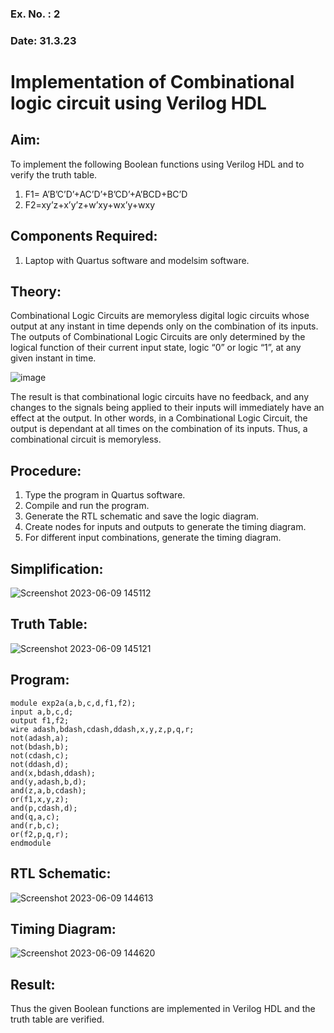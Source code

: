 ### Ex. No. : 2 
### Date: 31.3.23 
# Implementation of Combinational logic circuit using Verilog HDL
## Aim:
To implement the following Boolean functions using Verilog HDL and to verify the truth table.
1. F1= A’B’C’D’+AC’D’+B’CD’+A’BCD+BC’D
2. F2=xy’z+x’y’z+w’xy+wx’y+wxy

## Components Required:
1.	Laptop with Quartus software and modelsim software.

## Theory:
Combinational Logic Circuits are memoryless digital logic circuits whose output at any instant in time depends only on the combination of its inputs.
The outputs of Combinational Logic Circuits are only determined by the logical function of their current input state, logic “0” or logic “1”, at any given instant in time.

![image](https://github.com/rvinifa/ex.2/assets/133735746/949815d3-0912-49c7-81c0-eea1c148d48e)

The result is that combinational logic circuits have no feedback, and any changes to the signals being applied to their inputs will immediately have an effect at the output. In other words, in a Combinational Logic Circuit, the output is dependant at all times on the combination of its inputs. Thus, a combinational circuit is memoryless.

## Procedure:
1.	Type the program in Quartus software.
2.	Compile and run the program.
3.	Generate the RTL schematic and save the logic diagram.
4.	Create nodes for inputs and outputs to generate the timing diagram.
5.	For different input combinations, generate the timing diagram.

## Simplification:
![Screenshot 2023-06-09 145112](https://github.com/chaitanya18c/ex.2/assets/119392724/49cc90e3-0309-48e2-a209-f3912f552794)

## Truth Table:
![Screenshot 2023-06-09 145121](https://github.com/chaitanya18c/ex.2/assets/119392724/d16403db-fe9d-4e11-abe3-d097b4c97405)

## Program:
```
module exp2a(a,b,c,d,f1,f2);
input a,b,c,d;
output f1,f2;
wire adash,bdash,cdash,ddash,x,y,z,p,q,r;
not(adash,a);
not(bdash,b);
not(cdash,c);
not(ddash,d);
and(x,bdash,ddash);
and(y,adash,b,d);
and(z,a,b,cdash);
or(f1,x,y,z);
and(p,cdash,d);
and(q,a,c);
and(r,b,c);
or(f2,p,q,r);
endmodule
```

## RTL Schematic:
![Screenshot 2023-06-09 144613](https://github.com/chaitanya18c/ex.2/assets/119392724/5f0af5d9-feed-4c43-ab5b-a4ada8d4f46f)

## Timing Diagram:
![Screenshot 2023-06-09 144620](https://github.com/chaitanya18c/ex.2/assets/119392724/44f99d29-f03f-43af-bb04-4012c9817352)
 
## Result:
Thus the given Boolean functions are implemented in Verilog HDL and the truth table are verified.
